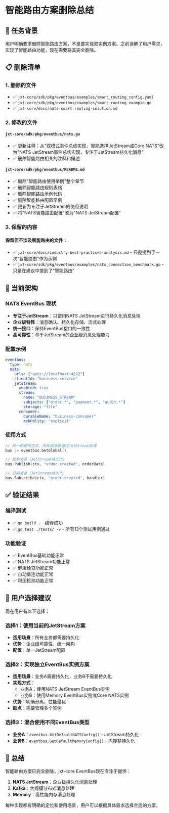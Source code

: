 # 智能路由方案删除总结

## 🎯 **任务背景**

用户明确要求删除智能路由方案，不是要实现双实例方案。之前误解了用户需求，实现了智能路由功能，现在需要将其完全删除。

## 📋 **删除清单**

### 1. **删除的文件**
- ✅ `jxt-core/sdk/pkg/eventbus/examples/smart_routing_config.yaml`
- ✅ `jxt-core/sdk/pkg/eventbus/examples/smart_routing_example.go`
- ✅ `jxt-core/docs/nats-smart-routing-solution.md`

### 2. **修改的文件**

#### `jxt-core/sdk/pkg/eventbus/nats.go`
- ✅ 更新注释：从"双模式事件总线实现，智能选择JetStream或Core NATS"改为"NATS JetStream事件总线实现，专注于JetStream持久化消息"
- ✅ 删除智能路由相关的注释和描述

#### `jxt-core/sdk/pkg/eventbus/README.md`
- ✅ 删除"智能路由使用举例"整个章节
- ✅ 删除智能路由规则表格
- ✅ 删除智能路由示例代码
- ✅ 删除智能路由配置示例
- ✅ 更新为专注于JetStream的使用说明
- ✅ 将"NATS智能路由配置"改为"NATS JetStream配置"

### 3. **保留的内容**

#### 保留但不涉及智能路由的文件：
- ✅ `jxt-core/docs/industry-best-practices-analysis.md` - 只是提到了一次"智能路由"作为示例
- ✅ `jxt-core/sdk/pkg/eventbus/examples/nats_connection_benchmark.go` - 只是在建议中提到了"智能路由"

## 🔧 **当前架构**

### NATS EventBus 现状
- **专注于JetStream**：只使用NATS JetStream进行持久化消息处理
- **企业级特性**：消息确认、持久化存储、流式处理
- **统一接口**：保持EventBus接口的一致性
- **高可靠性**：基于JetStream的企业级消息处理能力

### 配置示例
```yaml
eventbus:
  type: nats
  nats:
    urls: ["nats://localhost:4222"]
    clientId: "business-service"
    jetstream:
      enabled: true
      stream:
        name: "BUSINESS_STREAM"
        subjects: ["order.*", "payment.*", "audit.*"]
        storage: "file"
      consumer:
        durableName: "business-consumer"
        ackPolicy: "explicit"
```

### 使用方式
```go
// 统一的使用方式，所有消息都通过JetStream处理
bus := eventbus.GetGlobal()

// 发布消息（JetStream持久化）
bus.Publish(ctx, "order.created", orderData)

// 订阅消息（JetStream持久化）
bus.Subscribe(ctx, "order.created", handler)
```

## ✅ **验证结果**

### 编译测试
- ✅ `go build .` - 编译成功
- ✅ `go test ./tests/ -v` - 所有13个测试用例通过

### 功能验证
- ✅ EventBus基础功能正常
- ✅ NATS JetStream功能正常
- ✅ 健康检查功能正常
- ✅ 自动重连功能正常
- ✅ 积压检测功能正常

## 🎯 **用户选择建议**

现在用户有以下选择：

### 选择1：使用当前的JetStream方案
- **适用场景**：所有业务都需要持久化
- **优势**：企业级可靠性，统一架构
- **配置**：单一JetStream配置

### 选择2：实现独立EventBus实例方案
- **适用场景**：业务A需要持久化，业务B不需要持久化
- **实现方式**：
  - 业务A：使用NATS JetStream EventBus实例
  - 业务B：使用Memory EventBus实例或Core NATS实例
- **优势**：明确分离，性能最优
- **缺点**：需要管理多个实例

### 选择3：混合使用不同EventBus类型
- **业务A**：`eventbus.GetDefaultNATSConfig()` - JetStream持久化
- **业务B**：`eventbus.GetDefaultMemoryConfig()` - 内存非持久化

## 📝 **总结**

智能路由方案已完全删除，jxt-core EventBus现在专注于提供：

1. **NATS JetStream**：企业级持久化消息处理
2. **Kafka**：大规模分布式消息处理  
3. **Memory**：高性能内存消息处理

每种实现都有明确的定位和使用场景，用户可以根据具体需求选择合适的方案。

